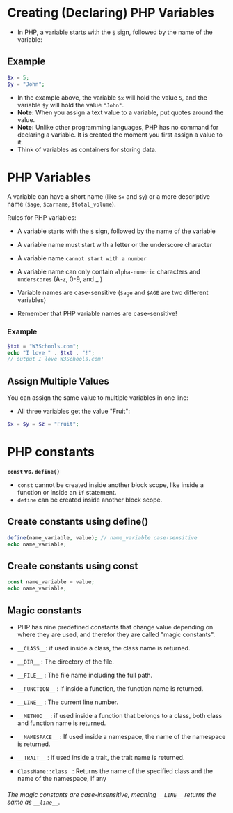 # Creating (Declaring) PHP Variables
- In PHP, a variable starts with the `$` sign, followed by the name of the variable:

## Example
```php
$x = 5;
$y = "John";
```

- In the example above, the variable `$x` will hold the value `5`, and the variable `$y` will hold the value `"John"`.
- **Note:** When you assign a text value to a variable, put quotes around the value.
- **Note:** Unlike other programming languages, PHP has no command for declaring a variable. It is created the moment you first assign a value to it.
- Think of variables as containers for storing data.

# PHP Variables

A variable can have a short name (like `$x` and `$y`) or a more descriptive name (`$age`, `$carname`, `$total_volume`).

Rules for PHP variables:

- A variable starts with the `$` sign, followed by the name of the variable
- A variable name must start with a letter or the underscore character
- A variable name `cannot start with a number`
- A variable name can only contain `alpha-numeric` characters and `underscores` (A-z, 0-9, and _ )
- Variable names are case-sensitive (`$age` and `$AGE` are two different variables)

- Remember that PHP variable names are case-sensitive!

### Example

```php
$txt = "W3Schools.com";
echo "I love " . $txt . "!";
// output I love W3Schools.com!
```


## Assign Multiple Values
You can assign the same value to multiple variables in one line:
- All three variables get the value "Fruit":
```php
$x = $y = $z = "Fruit";
```

# PHP constants
**`const` vs. `define()`**

- `const` cannot be created inside another block scope, like inside a function or inside an `if` statement.
- `define` can be created inside another block scope.
## Create constants using define()
```php
define(name_variable, value); // name_variable case-sensitive
echo name_variable;
```

## Create constants using const
```php
const name_variable = value;
echo name_variable;
```

## Magic constants
- PHP has nine predefined constants that change value depending on where they are used, and therefor they are called "magic constants".

- `__CLASS__`: if used inside a class, the class name is returned.
- `__DIR__` : The directory of the file.
- `__FILE__` : The file name including the full path.
- `__FUNCTION__` : If inside a function, the function name is returned.
- `__LINE__` : The current line number.
- `__METHOD__` : if used inside a function that belongs to a class, both class and function name is returned.
- `__NAMESPACE__` : If used inside a namespace, the name of the namespace is returned.
- `__TRAIT__` : if used inside a trait, the trait name is returned.
- `ClassName::class ` : Returns the name of the specified class and the name of the namespace, if any
###### The magic constants are case-insensitive, meaning `__LINE__` returns the same as `__line__`.

